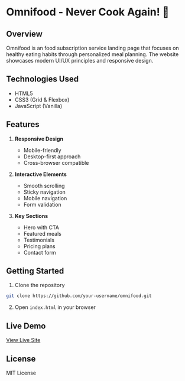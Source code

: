 # Omnifood - Never Cook Again! 🥗

## Overview
Omnifood is an food subscription service landing page that focuses on healthy eating habits through personalized meal planning. The website showcases modern UI/UX principles and responsive design.

## Technologies Used
- HTML5
- CSS3 (Grid & Flexbox)
- JavaScript (Vanilla)

## Features
1. **Responsive Design**
   - Mobile-friendly
   - Desktop-first approach
   - Cross-browser compatible

2. **Interactive Elements**
   - Smooth scrolling
   - Sticky navigation
   - Mobile navigation
   - Form validation

3. **Key Sections**
   - Hero with CTA
   - Featured meals
   - Testimonials
   - Pricing plans
   - Contact form

## Getting Started
1. Clone the repository
```bash
git clone https://github.com/your-username/omnifood.git
```

2. Open `index.html` in your browser

## Live Demo
[View Live Site](your-deployment-url-here)

## License
MIT License
